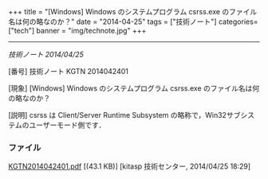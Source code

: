 +++
title = "[Windows] Windows のシステムプログラム csrss.exe のファイル名は何の略なのか？"
date = "2014-04-25"
tags = ["技術ノート"]
categories=["tech"]
banner = "img/technote.jpg"
+++

-------------------------------------------------------------------------------

*技術ノート
2014/04/25*


[番号]
技術ノート KGTN 2014042401

[現象]
[Windows] Windows のシステムプログラム csrss.exe
のファイル名は何の略なのか？

[説明]
csrss は Client/Server Runtime Subsystem
の略称で，Win32サブシステムのユーザーモード側です．


### ファイル





[KGTN2014042401.pdf](http://techreport.kitasp.net/attachments/download/1668/KGTN2014042401.pdf)
 [(43.1 KB)] [kitasp 技術センター, 2014/04/25
18:29]
